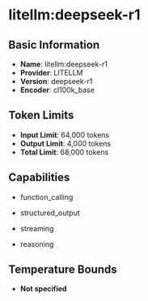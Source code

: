 # litellm:deepseek-r1

## Basic Information
- **Name**: litellm:deepseek-r1
- **Provider**: LITELLM
- **Version**: deepseek-r1
- **Encoder**: cl100k_base

## Token Limits
- **Input Limit**: 64,000 tokens
- **Output Limit**: 4,000 tokens
- **Total Limit**: 68,000 tokens

## Capabilities


- function_calling

- structured_output

- streaming

- reasoning





## Temperature Bounds

- **Not specified**


